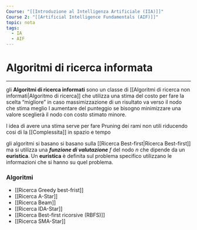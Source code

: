 ```yaml
---
Course: "[[Introduzione al Intelligenza Artificiale (IIA)]]"
Course 2: "[[Artificial Intelligence Fundamentals (AIF)]]"
topic: nota
tags:
  - IA
  - AIF
---
```


# Algoritmi di ricerca informata
---
gli **Algoritmi di ricerca informati** sono un classe di [[Algoritmi di ricerca non informati|Algoritmo di ricerca]] che utilizza una stima del costo per fare la scelta “migliore” in caso massimizzazione di un risultato va verso il nodo che stima meglio l aumentare del punteggio se bisogno minimizzare una valore sceglierà il nodo con costo stimato minore.

l idea di avere una stima serve per fare Pruning dei rami non utili riducendo cosi di la [[Complessita]] in spazio e tempo


gli algoritmi si basano si basano sulla [[Ricerca Best-first|Ricerca Best-first]] ma si utilizza una **_funzione di valutazione_** $f$ del nodo $n$  che dipende da un **euristica**. Un **euristica** è definita sul problema specifico utilizzano le informazioni che si hanno su quel problema.





### Algoritmi
- [[Ricerca Greedy best-frist]]
- [[Ricerca A-Star]]
- [[Ricerca Beam]]
- [[Ricerca IDA-Star]]
- [[Ricerca Best-first ricorsive (RBFS)]]
- [[Ricerca SMA-Star]]
